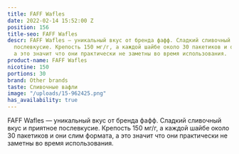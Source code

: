 ```yaml
---
title: FAFF Wafles
date: 2022-02-14 15:52:00 Z
position: 156
title-seo: FAFF Wafles
descr: FAFF Wafles — уникальный вкус от бренда фафф. Сладкий сливочный вкус и приятное
  послевкусие. Крепость 150 мг/г, а каждой шайбе около 30 пакетиков и они слим формата,
  а это значит что они практически не заметны во время использования.
product-name: FAFF Wafles
nicotine: 150
portions: 30
brand: Other brands
taste: Сливочные вафли
image: "/uploads/15-962425.png"
has_availability: true
---
```


FAFF Wafles — уникальный вкус от бренда фафф. Сладкий сливочный вкус и приятное послевкусие. Крепость 150 мг/г, а каждой шайбе около 30 пакетиков и они слим формата, а это значит что они практически не заметны во время использования.